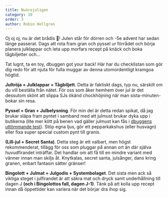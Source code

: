 ```yaml
---
title: Nuärejuligen
category: 10
order: 3
author: Robin Hellgren
---
```


Oj oj oj, nu är det brådis 🎄! Julen står för dörren och -5e advent har sedan länge passerat. Dags att rota fram gran och pyssel ur förrådet och börja planera julklappar och leta upp morfars recept på knäck och boka tågbiljetter och…

Tat lugnt, ta en toy, dbuggen got your back! Här har du checklistan som gör dig redo för att njuta för fulla muggar av denna utomordentligt kramgoa högtid.

__Jultröja + Julklappar + Tågbiljett__.
Detta är faktiskt dags, typ nu, särskilt om du vill beställa från nätet. För oss som åker hemhem över jul är det dessutom skönt att slippa SJs ökänd chockhöjning när man sista-minuten-bokar sin resa.


__Pyssel + Gran + Julbelysning__.
För min del är detta redan spikat, då jag brukar släpa fram pyntet i samband med att julmust brukar dyka upp i butikerna (lite mer kött på benen vad gäller julmust kan fås i <a href="http://dbu.gg/julmust/">dbuggens uttömmande test</a>). Stöp egna ljus, gör ett pepparkakshus (eller husvagn) eller fixa super special custom pynt till granis.


__(Lill-jul + Secret Santa)__.
Detta steg är ett valbart, men högst rekommenderat, tillägg för oss som pluggar på annan ort än där själva huvudfirandet inträffar. Det handlar om att få till en mindre variant med vänner innan man skiljs åt. Knytkalas, secret santa, julsånger, dans kring granen, enbart fantasin sätter gränser!


__Bingolott + Julmat + Julgodis + Systembolaget__.
Det sista men ack så viktiga steget i julfirandet är att säkra mat och dryck samt underhållning till dagen J **(och i Bingolottos fall, dagen J-1)**. Tänk på att kolla upp recept innan då öppettider kan variera när det börjar dra ihop sig.
